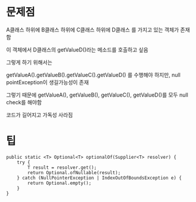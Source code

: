 <!-- TITLE: Nested Class 내부 Property접근 팁 -->
<!-- SUBTITLE: 꿀팁 -->

# 문제점
A클래스 하위에 B클래스 하위에 C클래스 하위에 D클래스 를 가지고 있는 객체가 존재함

이 객체에서 D클래스의 getValueD()라는 메소드를 호출하고 싶음

그렇게 하기 위해서는 

getValueA().getValueB().getValueC().getValueD() 를 수행해야 하지만, null pointException이 생길가능성이 존재

그렇기 때문에 getValueA(), getValueB(), getValueC(), getValueD()를 모두 null check를 해야함

코드가 길어지고 가독성 사라짐


# 팁
	public static <T> Optional<T> optionalOf(Supplier<T> resolver) {
        try {
            T result = resolver.get();
            return Optional.ofNullable(result);
        } catch (NullPointerException | IndexOutOfBoundsException e) {
            return Optional.empty();
        }
    }